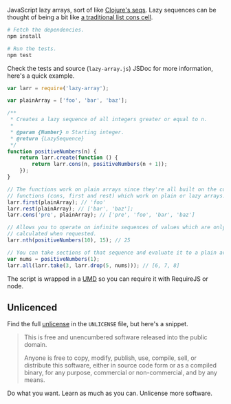 JavaScript lazy arrays, sort of like [Clojure's seqs][seqs]. Lazy sequences can be thought of being a bit like [a traditional list cons cell][cons-post].

```bash
# Fetch the dependencies.
npm install

# Run the tests.
npm test
```

Check the tests and source (`lazy-array.js`) JSDoc for more information, here's a quick example.

```javascript
var larr = require('lazy-array');

var plainArray = ['foo', 'bar', 'baz'];

/**
 * Creates a lazy sequence of all integers greater or equal to n.
 *
 * @param {Number} n Starting integer.
 * @return {LazySequence}
 */
function positiveNumbers(n) {
    return larr.create(function () {
        return larr.cons(n, positiveNumbers(n + 1));
    });
}

// The functions work on plain arrays since they're all built on the core seq
// functions (cons, first and rest) which work on plain or lazy arrays.
larr.first(plainArray); // 'foo'
larr.rest(plainArray); // ['bar', 'baz'];
larr.cons('pre', plainArray); // ['pre', 'foo', 'bar', 'baz']

// Allows you to operate on infinite sequences of values which are only
// calculated when requested.
larr.nth(positiveNumbers(10), 15); // 25

// You can take sections of that sequence and evaluate it to a plain array.
var nums = positiveNumbers(1);
larr.all(larr.take(3, larr.drop(5, nums))); // [6, 7, 8]
```

The script is wrapped in a [UMD][] so you can require it with RequireJS or node.

## Unlicenced

Find the full [unlicense][] in the `UNLICENSE` file, but here's a snippet.

>This is free and unencumbered software released into the public domain.
>
>Anyone is free to copy, modify, publish, use, compile, sell, or distribute this software, either in source code form or as a compiled binary, for any purpose, commercial or non-commercial, and by any means.

Do what you want. Learn as much as you can. Unlicense more software.

[unlicense]: http://unlicense.org/
[seqs]: http://clojure.org/sequences
[blog]: http://oli.me.uk/
[cons-post]: http://theatticlight.net/posts/Lazy-Sequences-in-Clojure/
[UMD]: https://github.com/umdjs/umd
